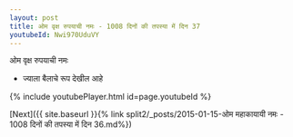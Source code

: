 ```yaml
---
layout: post
title: ओम वृक्ष रुपयाची नमः - 1008 दिनों की तपस्या में दिन 37
youtubeId: Nwi970UduVY
---
```

 
 
 ओम वृक्ष रुपयाची नमः  
 
 -  ज्याला बैलाचे रूप देखील आहे 
 
  
 
  
 
 
 
 
 
 


{% include youtubePlayer.html id=page.youtubeId %}
 
[Next]({{ site.baseurl }}{% link  split2/_posts/2015-01-15-ओम महाकायायी नमः - 1008 दिनों की तपस्या में दिन 36.md%})
 
